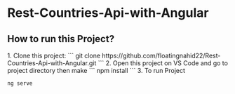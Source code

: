 # Rest-Countries-Api-with-Angular

## How to run this Project?

<p>
1. Clone this project:
```
git clone https://github.com/floatingnahid22/Rest-Countries-Api-with-Angular.git
```
2. Open this project on VS Code and go to project directory then make
```
npm install
```
3. To run Project

```
ng serve
```

</p>
